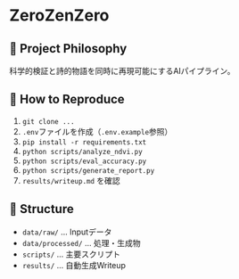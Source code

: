 # ZeroZenZero

## 🌱 Project Philosophy
科学的検証と詩的物語を同時に再現可能にするAIパイプライン。

## 🚀 How to Reproduce
1. `git clone ...`
2. `.env`ファイルを作成（`.env.example`参照）
3. `pip install -r requirements.txt`
4. `python scripts/analyze_ndvi.py`
5. `python scripts/eval_accuracy.py`
6. `python scripts/generate_report.py`
7. `results/writeup.md` を確認

## 📁 Structure
- `data/raw/` ... Inputデータ
- `data/processed/` ... 処理・生成物
- `scripts/` ... 主要スクリプト
- `results/` ... 自動生成Writeup
